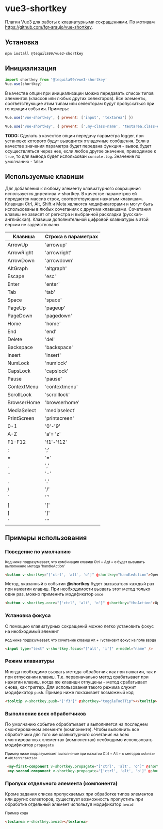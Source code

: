 # vue3-shortkey

Плагин Vue3 для работы с клавиатурными сокращениями. По мотивам https://github.com/fgr-araujo/vue-shortkey.

## Установка
```
npm install @tequila99/vue3-shortkey
```

## Инициализация
```javascript
import shortkey from '@tequila99/vue3-shortkey'
Vue.use(shortkey)
```

В качестве опции при инициализации можно передавать список типов элементов (классов или любых других селекторов). Все элементы, соответствующие этим типам или селекторам будут пропускаться при генерации события. 
Примеры:

```javascript
Vue.use('vue-shortkey', { prevent: ['input', 'textarea'] })
```

```javascript
Vue.use('vue-shortkey', { prevent: ['.my-class-name', 'textarea.class-of-textarea'] })
```

**TODO:** Сделать в качестве опции передачу параметра logger, при установке которого будут выводится отладочные сообщения. Если в качестве значения параметра будет передана функция - вывод будет осуществляться через нее, если любое другое значение, приводимое к `true`, то для вывода будет использован `console.log`. Значение по умолчанию - false

## Используемые клавиши

Для добавления к любому элементу клавиатурного сокращения используется директива v-shortkey. В качестве параметров ей передается массив строк, соответствующих нажатым клавишам. Клавиши Ctrl, Alt, Shift и Meta являются модификаторами и могут быть использованы в любых сочетаниях с другими клавишами. Сочетания клавиш не зависят от регистра и выбранной раскладки (русская-английская). Клавиши дополнительной цифровой клавиатуры в этой версии не задействованы.

| Клавиша | Строка в параметрах|
|---------|------------------------|
|ArrowUp   |'arrowup'               |
|ArrowRight|'arrowright'           |
|ArrowDown| 'arrowdown'|
|AltGraph| 'altgraph'|
|Escape| 'esc'|
|Enter| 'enter'|
|Tab| 'tab'|
|Space| 'space'|
|PageUp| 'pageup'|
|PageDown| 'pagedown'|
|Home| 'home'|
|End| 'end'|
|Delete| 'del'|
|Backspace| 'backspace'|
|Insert| 'insert'|
|NumLock| 'numlock'|
|CapsLock| 'capslock'|
|Pause| 'pause'|
|ContextMenu| 'contextmenu'|
|ScrollLock| 'scrolllock'|
|BrowserHome| 'browserhome'|
|MediaSelect| 'mediaselect'|
|PrintScreen| 'printscreen'|
|0-1| '0'-'9'|
|A-Z| 'a'= 'z'|
|F1-F12| 'f1'-'f12'|
|;| ';'|
|=| '='|
|,| ','|
|-| '-'|
|.| '.'|
|/| '/'|
|`| '`'|
|[ | '['|
|]| ']'|
|'| '''

## Примеры использования

### Поведение по умолчанию

<sub>Код ниже подразумевает, что комбинация клавиш Ctrl + Aдt + o будет вызывать выполнение метода 'handleAction' </sub>

```html
<button v-shortkey="['ctrl', 'alt', 'o']" @shortkey="handleAction">Open</button>
```

Метод, указанный в событии __@shortkey__  будет вызываться каждый раз при нажатии клавиш. При необходимости вызвать этот метод только один раз, можно применить модификатор `once`
```html
<button v-shortkey.once="['ctrl', 'alt', 'o']" @shortkey="theAction">Open</button>
```
### Установка фокуса
С помощью клавиатурных сокращений можно легко установить фокус на необходимый элемент

<sub>Код ниже подразумевает, что сочетание клавиш Alt + I установит фокус на поле ввода</sub>

```html
<input type="text" v-shortkey.focus="['alt', 'i']" v-model="name" />
```

### Режим клавиатуры

Иногда необходимо вызвать метода-обработчик как при нажатии, так и при отпускании клавиш. Т.е. первоначально метод срабатывает при нажатии клавиш, когда же клавиши отпущены - метод срабатывает снова, как триггер. Для использования такого режима служит модификатор `push`. Пример ниже показывает возможный код

```html
<tooltip v-shortkey.push="['f3']" @shortkey="toggleToolTip"></tooltip>
```

### Выполнение всех обработчиков

По умолчанию событие обрабатывает и выполняется на последнем смонтированном элементе (компоненте). Чтобы выполнить все обработчики для того же клавиатурного сочетания на всех смонтированных элементах (компонентах) необходимо использовать модификатор `propagate`

<sub>Пример ниже подразумевает выполнение при нажатии Ctrl + Alt + o методов `anAction` и `aDiferrentAction`</sub>

```html
 <my-first-component v-shortkey.propagate="['ctrl', 'alt', 'o']" @shortkey="anAction"></my-first-component>
 <my-second-component v-shortkey.propagate="['ctrl', 'alt', 'o']" @shortkey="aDifferentAction"></my-second-component>
```

### Пропуск отдельного элемента (компонента)

Кроме задания списка пропускаемых при обработке типов элементов или других селекторов, существует возможность пропустить при обработке отдельный элемент используя модификатор `avoid`

<sub>Пример кода</sub>
```html
<textarea v-shortkey.avoid></textarea>
```
